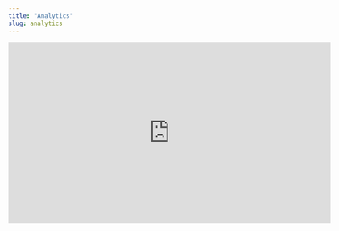 ```yaml
---
title: "Analytics"
slug: analytics
---
```



<iframe width="640" height="360" src="https://www.youtube.com/embed/bV2hkHGj0vk" frameborder="0" allowfullscreen></iframe>